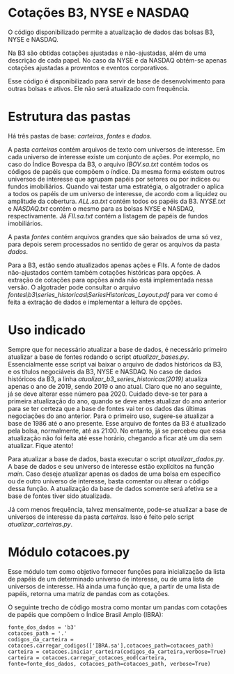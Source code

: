 # Cotações B3, NYSE e NASDAQ

O código disponibilizado permite a atualização de dados das bolsas B3, NYSE e NASDAQ.

Na B3 são obtidas cotações ajustadas e não-ajustadas, além de uma descrição de cada papel. No caso da NYSE e da NASDAQ obtém-se apenas cotações ajustadas a proventos e eventos corporativos.

Esse código é disponibilizado para servir de base de desenvolvimento para outras bolsas e ativos. Ele não será atualizado com frequência. 

# Estrutura das pastas

Há três pastas de base: *carteiras*, *fontes* e *dados*.

A pasta *carteiras* contém arquivos de texto com universos de interesse. Em cada universo de interesse existe um conjunto de ações. Por exemplo, no caso do Índice Bovespa da B3, o arquivo *IBOV.sa.txt* contém todos os códigos de papéis que compõem o índice. 
Da mesma forma existem outros universos de interesse que agrupam papéis por setores ou por índices ou fundos imobiliários. Quando vai testar uma estratégia, o algotrader o aplica a todos os papéis de um universo de interesse, de acordo com a liquidez ou amplitude da cobertura. *ALL.sa.txt* contém todos os papéis da B3. 
*NYSE.txt* e *NASDAQ.txt* contém o mesmo para as bolsas NYSE e NASDAQ, respectivamente. Já *FII.sa.txt* contém a listagem de papéis de fundos imobiliários.

A pasta *fontes* contém arquivos grandes que são baixados de uma só vez, para depois serem processados no sentido de gerar os arquivos da pasta *dados*. 

Para a B3, estão sendo atualizados apenas ações e FIIs. A fonte de dados não-ajustados contém também cotações históricas para opções. A extração de cotações para opções ainda não está implementada nessa versão. O algotrader pode consultar o arquivo *fontes\b3\series_historicas\SeriesHistoricas_Layout.pdf* para ver como é feita a extração de dados e implementar a leitura de opções. 

# Uso indicado

Sempre que for necessário atualizar a base de dados, é necessário primeiro atualizar a base de fontes rodando o script *atualizar_bases.py*. 
Essencialmente esse script vai baixar o arquivo de dados históricos da B3, e os títulos negociáveis da B3, NYSE e NASDAQ.
No caso de dados históricos da B3, a linha *atualizar_b3_series_historicas(2019)* atualiza apenas o ano de 2019, sendo 2019 o ano atual. Claro que no ano seguinte, já se deve alterar esse número paa 2020. Cuidado deve-se ter para a primeira atualização do ano, quando se deve antes atualizar do ano anterior para se ter certeza que a base de fontes vai ter os dados das últimas negociações do ano anterior. Para o primeiro uso, sugere-se atualizar a base de 1986 até o ano presente. Esse arquivo de fontes da B3 é atualizado pela bolsa, normalmente, até as 21:00. No entanto, já se percebeu que essa atualização não foi feita até esse horário, chegando a ficar até um dia sem atualizar. Fique atento!

Para atualizar a base de dados, basta executar o script *atualizar_dados.py*. A base de dados e seu universo de interesse estão explícitos na função *main*. Caso deseje atualizar apenas os dados de uma bolsa em específico ou de outro universo de interesse, basta comentar ou alterar o código dessa função. A atualização da base de dados somente será afetiva se a base de fontes tiver sido atualizada.

Já com menos frequência, talvez mensalmente, pode-se atualizar a base de universos de interesse da pasta *carteiras*. Isso é feito pelo script *atualizar_carteiras.py*.
 
# Módulo cotacoes.py

Esse módulo tem como objetivo fornecer funções para inicialização da lista de papéis de um determinado universo de interesse, ou de uma lista de universos de interesse. Há ainda uma função que, a partir de uma lista de papéis, retorna uma matriz de pandas com as cotações.

O seguinte trecho de código mostra como montar um pandas com cotações de papéis que compõem o Índice Brasil Amplo (IBRA):

    fonte_dos_dados = 'b3'
    cotacoes_path = '.'
    codigos_da_carteira = cotacoes.carregar_codigos(['IBRA.sa'],cotacoes_path=cotacoes_path)
    carteira = cotacoes.iniciar_carteira(codigos_da_carteira,verbose=True)
    carteira = cotacoes.carregar_cotacoes_eod(carteira, fonte=fonte_dos_dados, cotacoes_path=cotacoes_path, verbose=True)
 
